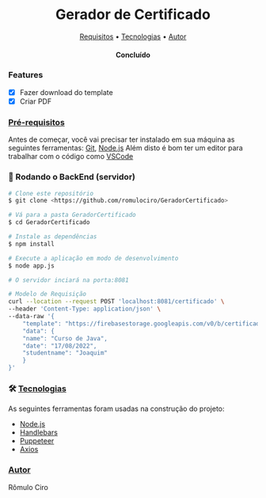 <h1 align="center">Gerador de Certificado</h1>
<p align="center">
 <a href="#roadmap">Requisitos</a> • 
 <a href="#tecnologias">Tecnologias</a> • 
 <a href="#autor">Autor</a>
</p>

<h4 align="center"> 
	Concluído
</h4>

### Features

- [x] Fazer download do template
- [x] Criar PDF

### [Pré-requisitos](#roadmap)

Antes de começar, você vai precisar ter instalado em sua máquina as seguintes ferramentas:
[Git](https://git-scm.com), [Node.js](https://nodejs.org/en/)
Além disto é bom ter um editor para trabalhar com o código como [VSCode](https://code.visualstudio.com/)

### 🎲 Rodando o BackEnd (servidor)

```bash
# Clone este repositório
$ git clone <https://github.com/romulociro/GeradorCertificado>

# Vá para a pasta GeradorCertificado
$ cd GeradorCertificado

# Instale as dependências
$ npm install

# Execute a aplicação em modo de desenvolvimento
$ node app.js

# O servidor inciará na porta:8081

# Modelo de Requisição
curl --location --request POST 'localhost:8081/certificado' \
--header 'Content-Type: application/json' \
--data-raw '{
    "template": "https://firebasestorage.googleapis.com/v0/b/certificado-223af.appspot.com/o/template.hbs?alt=media&token=ca00bc0f-e6b3-43b7-b3ea-858ef841f508",
    "data": {
    "name": "Curso de Java",
    "date": "17/08/2022",
    "studentname": "Joaquim"
    }
}'
```


### 🛠 [Tecnologias](#tecnologias)

As seguintes ferramentas foram usadas na construção do projeto:

- [Node.js](https://nodejs.org/en/)
- [Handlebars](https://handlebarsjs.com/)
- [Puppeteer](https://github.com/puppeteer/puppeteer)
- [Axios](https://github.com/axios/axios)


### [Autor](#autor)
Rômulo Ciro
